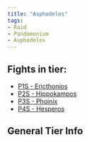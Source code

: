 ```yaml
---
title: "Asphodelos"
tags:
- Raid
- Pandemonium
- Asphodelos
---
```


## Fights in tier:

- [P1S - Ericthonios](notes/P1S%20-%20Ericthonios.md)
- [P2S - Hippokampos](notes/P2S%20-%20Hippokampos.md)
- [P3S - Phoinix](notes/P3S%20-%20Phoinix.md)
- [P4S - Hesperos](notes/P4S%20-%20Hesperos)

## General Tier Info
